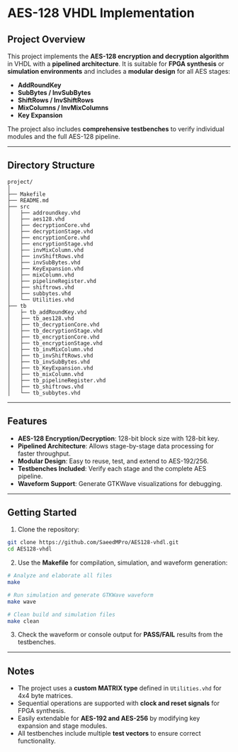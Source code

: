 # AES-128 VHDL Implementation

## Project Overview

This project implements the **AES-128 encryption and decryption algorithm** in VHDL with a **pipelined architecture**. It is suitable for **FPGA synthesis** or **simulation environments** and includes a **modular design** for all AES stages:

* **AddRoundKey**
* **SubBytes / InvSubBytes**
* **ShiftRows / InvShiftRows**
* **MixColumns / InvMixColumns**
* **Key Expansion**

The project also includes **comprehensive testbenches** to verify individual modules and the full AES-128 pipeline.

---

## Directory Structure

```
project/
│
├── Makefile
├── README.md
├── src
│   ├── addroundkey.vhd
│   ├── aes128.vhd
│   ├── decryptionCore.vhd
│   ├── decryptionStage.vhd
│   ├── encryptionCore.vhd
│   ├── encryptionStage.vhd
│   ├── invMixColumn.vhd
│   ├── invShiftRows.vhd
│   ├── invSubBytes.vhd
│   ├── KeyExpansion.vhd
│   ├── mixColumn.vhd
│   ├── pipelineRegister.vhd
│   ├── shiftrows.vhd
│   ├── subbytes.vhd
│   └── Utilities.vhd
├── tb
│   ├─ tb_addRoundKey.vhd
│   ├── tb_aes128.vhd
│   ├── tb_decryptionCore.vhd
│   ├── tb_decryptionStage.vhd
│   ├── tb_encryptionCore.vhd
│   ├── tb_encryptionStage.vhd
│   ├── tb_invMixColumn.vhd
│   ├── tb_invShiftRows.vhd
│   ├── tb_invSubBytes.vhd
│   ├── tb_KeyExpansion.vhd
│   ├── tb_mixColumn.vhd
│   ├── tb_pipelineRegister.vhd
│   ├── tb_shiftrows.vhd
│   └── tb_subbytes.vhd
```

---

## Features

* **AES-128 Encryption/Decryption**: 128-bit block size with 128-bit key.
* **Pipelined Architecture**: Allows stage-by-stage data processing for faster throughput.
* **Modular Design**: Easy to reuse, test, and extend to AES-192/256.
* **Testbenches Included**: Verify each stage and the complete AES pipeline.
* **Waveform Support**: Generate GTKWave visualizations for debugging.

---

## Getting Started

1. Clone the repository:

```bash
git clone https://github.com/SaeedMPro/AES128-vhdl.git
cd AES128-vhdl
```

2. Use the **Makefile** for compilation, simulation, and waveform generation:

```bash
# Analyze and elaborate all files
make

# Run simulation and generate GTKWave waveform
make wave

# Clean build and simulation files
make clean
```

3. Check the waveform or console output for **PASS/FAIL** results from the testbenches.

---

## Notes

* The project uses a **custom MATRIX type** defined in `Utilities.vhd` for 4x4 byte matrices.
* Sequential operations are supported with **clock and reset signals** for FPGA synthesis.
* Easily extendable for **AES-192 and AES-256** by modifying key expansion and stage modules.
* All testbenches include multiple **test vectors** to ensure correct functionality.

